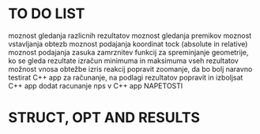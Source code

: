 TO DO LIST
=====
moznost gledanja razlicnih rezultatov
moznost gledanja premikov
moznost vstavljanja obtezb
moznost podajanja koordinat tock (absolute in relative)
moznost podajanja zasuka
zamrznitev funkcij za spreminjanje geometrije, ko se gleda rezultate
izračun minimuma in maksimuma vseh rezultatov
možnost vnosa obtežbe
izris reakcij
popravit zoomanje, da bo bolj naravno
testirat C++ app za računanje, na podlagi rezultatov
popravit in izboljsat C++ app
dodat racunanje nps v C++ app
NAPETOSTI

STRUCT, OPT AND RESULTS
=====
<script type='text/javascript'>
var points = [{x:0, y:0, dof:[{id:0, exist:true, rest:true},{id:1, exist:true, rest:true},{id:2, exist:true, rest:true},], pload:{px:0, py:0, pmz:0}, e:{sL:false, sR:false}},
			  {x:0, y:200, dof:[{id:0, exist:true, rest:false},{id:1, exist:true, rest:false},{id:2, exist:true, rest:false},], pload:{px:0, py:0, pmz:0}, e:{sL:false, sR:false}},
			  {x:300, y:100, dof:[{id:0, exist:true, rest:false},{id:1, exist:true, rest:false},{id:2, exist:true, rest:false},], pload:{px:100, py:0, pmz:0}, e:{sL:false, sR:false}},
			  {x:500, y:0, dof:[{id:0, exist:true, rest:true},{id:1, exist:true, rest:true},{id:2, exist:true, rest:false},], pload:{px:0, py:0, pmz:0}, e:{sL:false, sR:false}},];
			  
var elements = [{n:10, E:21000, A:400, Iz:53333.33, point:{first:0, second:1}, dof:[{id:0, exist:true, rest:true},{id:1, exist:true, rest:true},{id:2, exist:true, rest:true},{id:3, exist:true, rest:true},{id:4, exist:true, rest:true},{id:5, exist:true, rest:true},], eload:{linx:0, liny:0}, e:{sL:false, sR:false}},
				{n:10, E:21000, A:400, Iz:53333.33, point:{first:1, second:2}, dof:[{id:0, exist:true, rest:true},{id:1, exist:true, rest:true},{id:2, exist:true, rest:true},{id:3, exist:true, rest:true},{id:4, exist:true, rest:true},{id:5, exist:true, rest:true},], eload:{linx:0, liny:-0.1}, e:{sL:false, sR:false}},
				{n:10, E:21000, A:400, Iz:53333.33, point:{first:2, second:3}, dof:[{id:0, exist:true, rest:true},{id:1, exist:true, rest:true},{id:2, exist:true, rest:true},{id:3, exist:true, rest:true},{id:4, exist:true, rest:true},{id:5, exist:true, rest:true},], eload:{linx:0, liny:0}, e:{sL:false, sR:false}},];
				
var opt = {grid:true, pindex:false, eindex:true, elength:true, axis:false, snap:true, result:false, loadPoi:{px:true, py:false, pmz:false}, loadElm:{linx:false, liny:true}, reactions:false, resElm:{nx:false, ny:false, nmz:false}};

var resPoi = [{react:[{id:0, value:-94.350769},{id:1, value:19.227732},{id:2, value:15353.467773},], disp:[{id:0, value:0.000000},{id:1, value:0.000000},{id:2, value:0.000000},]},
			  {react:[{id:3, value:0.000000},{id:4, value:0.000000},{id:5, value:0.000000},], disp:[{id:3, value:0.161847},{id:4, value:-0.000458},{id:5, value:-0.001057},]},
			  {react:[{id:6, value:0.000000},{id:7, value:0.000000},{id:8, value:0.000000},], disp:[{id:6, value:0.166339},{id:7, value:-0.084125},{id:8, value:0.000620},]},
			  {react:[{id:9, value:-5.652802},{id:10, value:20.772240},{id:11, value:0.000000},], disp:[{id:9, value:0.000000},{id:10, value:0.000000},{id:11, value:0.000940},]},];

var resElm = [{forces:[{id:0, value:19.227736},{id:1, value:94.350769},{id:2, value:15353.467773},{id:3, value:-19.227736},{id:4, value:-94.350769},{id:5, value:3516.685547},], disp:[{id:0, value:0.000000},{id:1, value:0.000000},{id:2, value:0.000000},{id:3, value:-0.000458},{id:4, value:-0.161847},{id:5, value:-0.001057},]},
			  {forces:[{id:0, value:-94.346680},{id:1, value:19.227732},{id:2, value:-3516.684082},{id:3, value:94.346680},{id:4, value:20.772268},{id:5, value:3207.776367},], disp:[{id:0, value:0.161847},{id:1, value:-0.000458},{id:2, value:-0.001057},{id:3, value:0.166339},{id:4, value:-0.084125},{id:5, value:0.000620},]},
			  {forces:[{id:0, value:-16.051161},{id:1, value:-14.345589},{id:2, value:-3207.775391},{id:3, value:16.051161},{id:4, value:14.345589},{id:5, value:0.000000},], disp:[{id:0, value:-0.000855},{id:1, value:-0.186400},{id:2, value:0.000620},{id:3, value:0.000000},{id:4, value:0.000000},{id:5, value:0.000940},]},];
</script>
